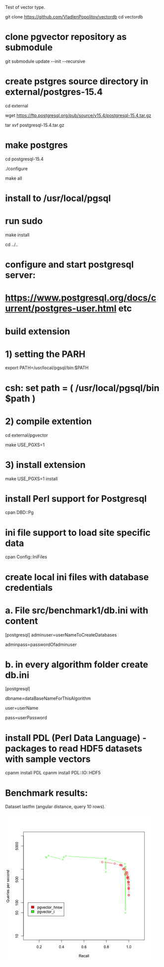 Test of vector type.

git clone https://github.com/VladlenPopolitov/vectordb
cd vectordb
# clone pgvector repository as submodule
git submodule update --init --recursive
# create pstgres source directory in external/postgres-15.4
cd external 

wget https://ftp.postgresql.org/pub/source/v15.4/postgresql-15.4.tar.gz

tar xvf postgresql-15.4.tar.gz

# make postgres 
cd postgresql-15.4

./configure

make all
# install to /usr/local/pgsql
# run sudo
make install

cd ../..
# configure and start postgresql server:
# https://www.postgresql.org/docs/current/postgres-user.html etc
# build extension
# 1) setting the PARH
export PATH=/usr/local/pgsql/bin:$PATH
# csh: set path = ( /usr/local/pgsql/bin $path )

# 2) compile extention
cd external/pgvector

make USE_PGXS=1
# 3) install extension
make USE_PGXS=1 install

# install Perl support for Postgresql
cpan DBD::Pg
# ini file support to load site specific data
cpan Config::IniFiles

# create local ini files with database credentials
# a. File src/benchmark1/db.ini with content
\[postgresql]
adminuser=userNameToCreateDatabases

adminpass=passwordOfadminuser

# b. in every algorithm folder create db.ini
\[postgresql]

dbname=dataBaseNameForThisAlgorithm

user=userName

pass=userPassword

# install PDL (Perl Data Language) - packages to read HDF5 datasets with sample vectors
cpanm install PDL
cpanm install PDL::IO::HDF5


# Benchmark results:
Dataset lastfm (angular distance, query 10 rows).

![Benchmark](results/lastfm/10/benchmark.png?raw=true "Benchmark")




